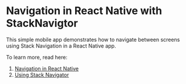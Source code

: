 # Navigation in React Native with StackNavigtor
This simple mobile app demonstrates how to navigate between screens using Stack Navigation in a React Native app.

To learn more, read here: 
1. [Navigation in React Native](http://www.tech-dojo.org/#!/articles/5bd4d41108de450400c86d82) 
2. [Using Stack Navigator](http://www.tech-dojo.org/#!/articles/5bd5fc905539d504003c3aff)
